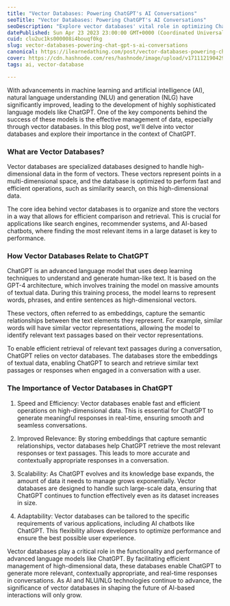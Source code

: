 ```yaml
---
title: "Vector Databases: Powering ChatGPT's AI Conversations"
seoTitle: "Vector Databases: Powering ChatGPT's AI Conversations"
seoDescription: "Explore vector databases' vital role in optimizing ChatGPT's performance and delivering accurate, real-time AI responses."
datePublished: Sun Apr 23 2023 23:00:00 GMT+0000 (Coordinated Universal Time)
cuid: clu2uc1ks000008i4bouqf0kg
slug: vector-databases-powering-chat-gpt-s-ai-conversations
canonical: https://ilearnedathing.com/post/vector-databases-powering-chat-gpt-s-ai-conversations
cover: https://cdn.hashnode.com/res/hashnode/image/upload/v1711121904290/65318144-7f54-4026-946b-031e23d26fbe.jpeg
tags: ai, vector-database

---
```



With advancements in machine learning and artificial intelligence (AI), natural language understanding (NLU) and generation (NLG) have significantly improved, leading to the development of highly sophisticated language models like ChatGPT. One of the key components behind the success of these models is the effective management of data, especially through vector databases. In this blog post, we'll delve into vector databases and explore their importance in the context of ChatGPT.

### What are Vector Databases?

Vector databases are specialized databases designed to handle high-dimensional data in the form of vectors. These vectors represent points in a multi-dimensional space, and the database is optimized to perform fast and efficient operations, such as similarity search, on this high-dimensional data.

The core idea behind vector databases is to organize and store the vectors in a way that allows for efficient comparison and retrieval. This is crucial for applications like search engines, recommender systems, and AI-based chatbots, where finding the most relevant items in a large dataset is key to performance.

### How Vector Databases Relate to ChatGPT

ChatGPT is an advanced language model that uses deep learning techniques to understand and generate human-like text. It is based on the GPT-4 architecture, which involves training the model on massive amounts of textual data. During this training process, the model learns to represent words, phrases, and entire sentences as high-dimensional vectors.

These vectors, often referred to as embeddings, capture the semantic relationships between the text elements they represent. For example, similar words will have similar vector representations, allowing the model to identify relevant text passages based on their vector representations.

To enable efficient retrieval of relevant text passages during a conversation, ChatGPT relies on vector databases. The databases store the embeddings of textual data, enabling ChatGPT to search and retrieve similar text passages or responses when engaged in a conversation with a user.

### The Importance of Vector Databases in ChatGPT

1. Speed and Efficiency: Vector databases enable fast and efficient operations on high-dimensional data. This is essential for ChatGPT to generate meaningful responses in real-time, ensuring smooth and seamless conversations.

2. Improved Relevance: By storing embeddings that capture semantic relationships, vector databases help ChatGPT retrieve the most relevant responses or text passages. This leads to more accurate and contextually appropriate responses in a conversation.

3. Scalability: As ChatGPT evolves and its knowledge base expands, the amount of data it needs to manage grows exponentially. Vector databases are designed to handle such large-scale data, ensuring that ChatGPT continues to function effectively even as its dataset increases in size.

4. Adaptability: Vector databases can be tailored to the specific requirements of various applications, including AI chatbots like ChatGPT. This flexibility allows developers to optimize performance and ensure the best possible user experience.

Vector databases play a critical role in the functionality and performance of advanced language models like ChatGPT. By facilitating efficient management of high-dimensional data, these databases enable ChatGPT to generate more relevant, contextually appropriate, and real-time responses in conversations. As AI and NLU/NLG technologies continue to advance, the significance of vector databases in shaping the future of AI-based interactions will only grow.
